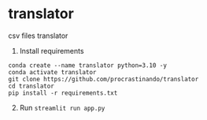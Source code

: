 # translator
csv files translator 

1. Install requirements
```
conda create --name translator python=3.10 -y
conda activate translator
git clone https://github.com/procrastinando/translator
cd translator
pip install -r requirements.txt
```
2. Run
`streamlit run app.py`